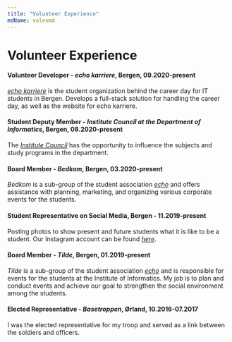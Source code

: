 ```yaml
---
title: "Volunteer Experience"
mdName: volexmd
---
```


# Volunteer Experience

#### Volunteer Developer - *echo karriere*, Bergen, 09.2020-present
[*echo karriere*](https://www.echokarriere.no/ "echo karriere") is the student organization behind the career day for IT students in Bergen. Develops a full-stack solution for handling the career day, as well as the website for echo karriere.

#### Student Deputy Member - *Institute Council at the Department of Informatics*, Bergen, 08.2020-present
The [*Institute Council*](https://www.uib.no/node/132777/styrer-og-r%C3%A5d#instituttr-d "Instituttrådet") has the opportunity to influence the subjects and study programs in the department.

#### Board Member - *Bedkom*, Bergen, 03.2020-present
*Bedkom* is a sub-group of the student association [*echo*](https://echo.uib.no/om/undergrupper/ "about echo's sub-groups") and offers assistance with planning, marketing, and organizing various corporate events for the students.

#### Student Representative on Social Media, Bergen - 11.2019-present
Posting photos to show present and future students what it is like to be a student. Our Instagram account can be found [*here*](https://www.instagram.com/informatikk_uib/ "@informatikk_uib").

#### Board Member - *Tilde*, Bergen, 01.2019-present
*Tilde* is a sub-group of the student association [*echo*](https://echo.uib.no/om/undergrupper/ "about echo's sub-groups") and is responsible for events for the students at the Institute of Informatics. My job is to plan and conduct events and achieve our goal to strengthen the social environment among the students.

#### Elected Representative - *Basetroppen*, Ørland, 10.2016-07.2017
I was the elected representative for my troop and served as a link between the soldiers and officers.

